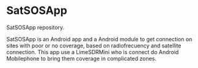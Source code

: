 # SatSOSApp

SatSOSApp repository.

SatSOSApp is an Android app and a Android module to get connection on sites with poor or no coverage, based on radiofrecuency and satellite connection. This app use a LimeSDRMini who is connect do Android Mobilephone to bring them coverage in complicated zones.

